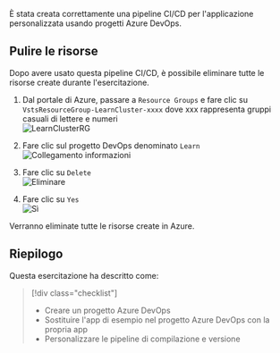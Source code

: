 È stata creata correttamente una pipeline CI/CD per l'applicazione personalizzata usando progetti Azure DevOps. 

## <a name="clean-up-resources"></a>Pulire le risorse

Dopo avere usato questa pipeline CI/CD, è possibile eliminare tutte le risorse create durante l'esercitazione.

1. Dal portale di Azure, passare a `Resource Groups` e fare clic su `VstsResourceGroup-LearnCluster-xxxx` dove xxx rappresenta gruppi casuali di lettere e numeri  
![LearnClusterRG](/media-draft/4-learnclusterrg.png)

2. Fare clic sul progetto DevOps denominato `Learn`  
![Collegamento informazioni](/media-draft/4-learnlink.png)

3. Fare clic su `Delete`  
![Eliminare](/media-draft/4-deleteproj.png)

4. Fare clic su `Yes`  
![Sì](/media-draft/4-yes.png)

Verranno eliminate tutte le risorse create in Azure.

## <a name="summary"></a>Riepilogo

Questa esercitazione ha descritto come:
> [!div class="checklist"]
> * Creare un progetto Azure DevOps
> * Sostituire l'app di esempio nel progetto Azure DevOps con la propria app
> * Personalizzare le pipeline di compilazione e versione
